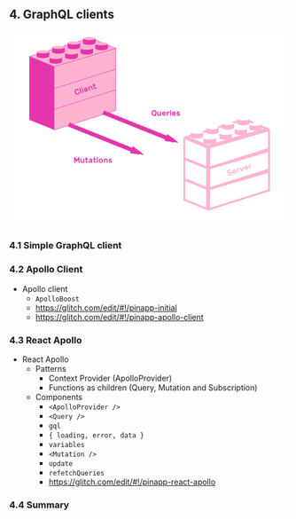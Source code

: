 ## 4. GraphQL clients

![Client](../images/client.png)

### 4.1 Simple GraphQL client

### 4.2 Apollo Client

* Apollo client
  * `ApolloBoost`
  * https://glitch.com/edit/#!/pinapp-initial
  * https://glitch.com/edit/#!/pinapp-apollo-client

### 4.3 React Apollo

* React Apollo
  * Patterns
    * Context Provider (ApolloProvider)
    * Functions as children (Query, Mutation and Subscription)
  * Components
    * `<ApolloProvider />`
    * `<Query />`
    * `gql`
    * `{ loading, error, data }`
    * `variables`
    * `<Mutation />`
    * `update`
    * `refetchQueries`
    * https://glitch.com/edit/#!/pinapp-react-apollo

### 4.4 Summary

